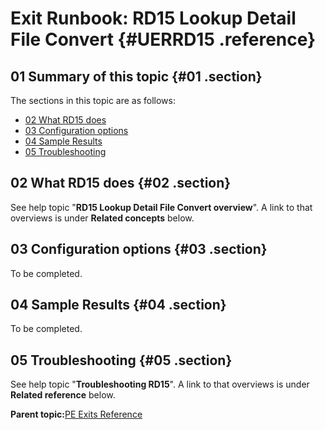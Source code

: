 # Exit Runbook: RD15 Lookup Detail File Convert {#UERRD15 .reference}

## 01 Summary of this topic {#01 .section}

The sections in this topic are as follows:

-   [02 What RD15 does](UERRD15.md#02)
-   [03 Configuration options](UERRD15.md#03)
-   [04 Sample Results](UERRD15.md#04)
-   [05 Troubleshooting](UERRD15.md#05)

## 02 What RD15 does {#02 .section}

See help topic "**RD15 Lookup Detail File Convert overview**". A link to that overviews is under **Related concepts** below.

## 03 Configuration options {#03 .section}

To be completed.

## 04 Sample Results {#04 .section}

To be completed.

## 05 Troubleshooting {#05 .section}

See help topic "**Troubleshooting RD15**". A link to that overviews is under **Related reference** below.

**Parent topic:**[PE Exits Reference](../html/AAR550PMExitsRef.md)

